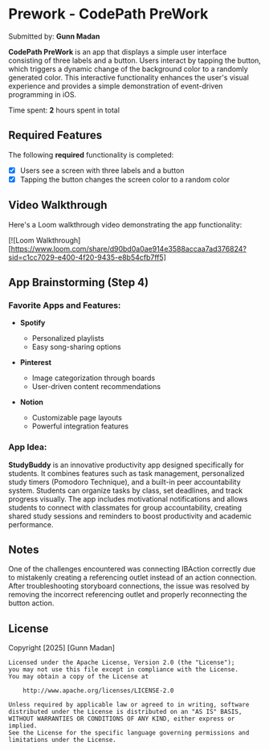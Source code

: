 # Prework - CodePath PreWork

Submitted by: **Gunn Madan**

**CodePath PreWork** is an app that displays a simple user interface consisting of three labels and a button. Users interact by tapping the button, which triggers a dynamic change of the background color to a randomly generated color. This interactive functionality enhances the user's visual experience and provides a simple demonstration of event-driven programming in iOS.

Time spent: **2** hours spent in total

## Required Features

The following **required** functionality is completed:

- [x] Users see a screen with three labels and a button
- [x] Tapping the button changes the screen color to a random color

## Video Walkthrough

Here's a Loom walkthrough video demonstrating the app functionality:

[![Loom Walkthrough][https://www.loom.com/share/d90bd0a0ae914e3588accaa7ad376824?sid=c1cc7029-e400-4f20-9435-e8b54cfb7ff5]

## App Brainstorming (Step 4)

### Favorite Apps and Features:

- **Spotify**
  - Personalized playlists
  - Easy song-sharing options

- **Pinterest**
  - Image categorization through boards
  - User-driven content recommendations

- **Notion**
  - Customizable page layouts
  - Powerful integration features

### App Idea:
**StudyBuddy** is an innovative productivity app designed specifically for students. It combines features such as task management, personalized study timers (Pomodoro Technique), and a built-in peer accountability system. Students can organize tasks by class, set deadlines, and track progress visually. The app includes motivational notifications and allows students to connect with classmates for group accountability, creating shared study sessions and reminders to boost productivity and academic performance.

## Notes

One of the challenges encountered was connecting IBAction correctly due to mistakenly creating a referencing outlet instead of an action connection. After troubleshooting storyboard connections, the issue was resolved by removing the incorrect referencing outlet and properly reconnecting the button action.

## License
Copyright [2025] [Gunn Madan]

    Licensed under the Apache License, Version 2.0 (the "License");
    you may not use this file except in compliance with the License.
    You may obtain a copy of the License at

        http://www.apache.org/licenses/LICENSE-2.0

    Unless required by applicable law or agreed to in writing, software
    distributed under the License is distributed on an "AS IS" BASIS,
    WITHOUT WARRANTIES OR CONDITIONS OF ANY KIND, either express or implied.
    See the License for the specific language governing permissions and
    limitations under the License.
